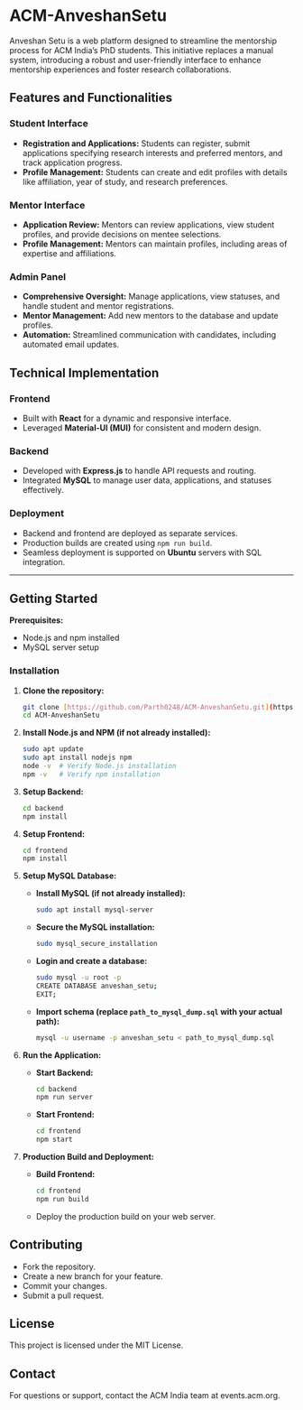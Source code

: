 # ACM-AnveshanSetu

Anveshan Setu is a web platform designed to streamline the mentorship process for ACM India’s PhD students. This initiative replaces a manual system, introducing a robust and user-friendly interface to enhance mentorship experiences and foster research collaborations.

## Features and Functionalities

### Student Interface

*   **Registration and Applications:** Students can register, submit applications specifying research interests and preferred mentors, and track application progress.
*   **Profile Management:** Students can create and edit profiles with details like affiliation, year of study, and research preferences.

### Mentor Interface

*   **Application Review:** Mentors can review applications, view student profiles, and provide decisions on mentee selections.
*   **Profile Management:** Mentors can maintain profiles, including areas of expertise and affiliations.

### Admin Panel

*   **Comprehensive Oversight:** Manage applications, view statuses, and handle student and mentor registrations.
*   **Mentor Management:** Add new mentors to the database and update profiles.
*   **Automation:** Streamlined communication with candidates, including automated email updates.

## Technical Implementation

### Frontend

*   Built with **React** for a dynamic and responsive interface.
*   Leveraged **Material-UI (MUI)** for consistent and modern design.

### Backend

*   Developed with **Express.js** to handle API requests and routing.
*   Integrated **MySQL** to manage user data, applications, and statuses effectively.

### Deployment

*   Backend and frontend are deployed as separate services.
*   Production builds are created using `npm run build`.
*   Seamless deployment is supported on **Ubuntu** servers with SQL integration.

---

## Getting Started

**Prerequisites:**

*   Node.js and npm installed
*   MySQL server setup

### Installation

1.  **Clone the repository:**

    ```bash
    git clone [https://github.com/Parth0248/ACM-AnveshanSetu.git](https://github.com/Parth0248/ACM-AnveshanSetu.git)
    cd ACM-AnveshanSetu
    ```

2.  **Install Node.js and NPM (if not already installed):**

    ```bash
    sudo apt update
    sudo apt install nodejs npm
    node -v  # Verify Node.js installation
    npm -v   # Verify npm installation
    ```

3.  **Setup Backend:**

    ```bash
    cd backend
    npm install
    ```

4.  **Setup Frontend:**

    ```bash
    cd frontend
    npm install
    ```

5.  **Setup MySQL Database:**

    *   **Install MySQL (if not already installed):**

        ```bash
        sudo apt install mysql-server
        ```

    *   **Secure the MySQL installation:**

        ```bash
        sudo mysql_secure_installation
        ```

    *   **Login and create a database:**

        ```bash
        sudo mysql -u root -p
        CREATE DATABASE anveshan_setu;
        EXIT;
        ```

    *   **Import schema (replace `path_to_mysql_dump.sql` with your actual path):**

        ```bash
        mysql -u username -p anveshan_setu < path_to_mysql_dump.sql
        ```

6.  **Run the Application:**

    *   **Start Backend:**

        ```bash
        cd backend
        npm run server
        ```

    *   **Start Frontend:**

        ```bash
        cd frontend
        npm start
        ```

7.  **Production Build and Deployment:**

    *   **Build Frontend:**

        ```bash
        cd frontend
        npm run build
        ```

    *   Deploy the production build on your web server.

## Contributing

*   Fork the repository.
*   Create a new branch for your feature.
*   Commit your changes.
*   Submit a pull request.

## License

This project is licensed under the MIT License.

## Contact

For questions or support, contact the ACM India team at events.acm.org.
